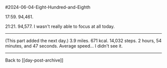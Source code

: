 #2024-06-04-Eight-Hundred-and-Eighth

17:59.  94,461.

21:21.  94,577.  I wasn't really able to focus at all today.

---
(This part added the next day.)  3.9 miles.  671 kcal.  14,032 steps.  2 hours, 54 minutes, and 47 seconds.  Average speed...  I didn't see it.

---
Back to [[day-post-archive]]